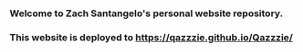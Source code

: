 ### Welcome to Zach Santangelo's personal website repository.

<!--
    This is the repository for my professional website where I highlight my skills in my about section and previous projects. This project is hosted on Github Pages.
-->
### This website is deployed to https://qazzzie.github.io/Qazzzie/